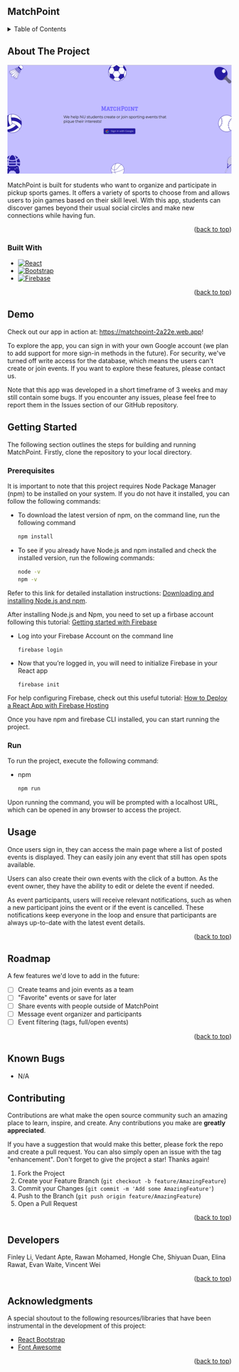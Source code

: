 ## MatchPoint

<!-- TABLE OF CONTENTS -->
<details>
  <summary>Table of Contents</summary>
  <ol>
    <li>
      <a href="#about-the-project">About The Project</a>
      <ul>
        <li><a href="#built-with">Built With</a></li>
      </ul>
    </li>

<li>
<a href="#demo">Demo</a>
</li>
    <li>
      <a href="#getting-started">Getting Started</a>
      <ul>
        <li><a href="#prerequisites">Prerequisites</a></li>
      </ul>
    </li>
    <li><a href="#usage">Usage</a></li>
    <li><a href="#known-bugs">Known Bugs</a></li>
    <li><a href="#contributing">Contributing</a></li>
    <li><a href="#contact">Developers</a></li>
    <li><a href="#acknowledgments">Acknowledgments</a></li>
  </ol>
</details>

<!-- ABOUT THE PROJECT -->

## About The Project

![MatchPoint Landing Page](./src/assets/landing_screenshot.png)

MatchPoint is built for students who want to organize and participate in pickup sports
games. It offers a variety of sports to choose from and allows users to join games based on their skill level. With this
app, students can discover games beyond their usual social circles and make new connections while having fun.

<p align="right">(<a href="#matchpoint">back to top</a>)</p>

### Built With

- [![React][react.js]][react-url]
- [![Bootstrap][bootstrap.com]][reactbootstrap-url]
- [![Firebase][firebase.js]][Firebase-url]

<p align="right">(<a href="#matchpoint">back to top</a>)</p>

<!-- GETTING STARTED -->

## Demo

Check out our app in action at:  https://matchpoint-2a22e.web.app!

To explore the app, you can sign in with your own Google account (we plan to add support for more sign-in methods in the
future). For security, we've turned off write access for the database, which means the users can't create or join
events. If you want
to explore these features, please contact us.

Note that this app was developed in a short timeframe of 3 weeks and may still contain some bugs. If you encounter any
issues, please feel free to report them in the Issues section of our GitHub repository.

## Getting Started

The following section outlines the steps for building and running MatchPoint. Firstly, clone the repository to your
local
directory.

### Prerequisites

It is important to note that this project requires Node Package Manager (npm) to be installed on your system. If you do
not have it installed, you can follow the following commands:

- To download the latest version of npm, on the command line, run the following command
  ```sh
  npm install
  ```

- To see if you already have Node.js and npm installed and check the installed version, run the following commands:
  ```sh
  node -v
  npm -v
  ```

Refer to this link for detailed installation
instructions: <a href="https://docs.npmjs.com/downloading-and-installing-node-js-and-npm">Downloading and installing
Node.js and npm</a>.

After installing Node.js and Npm, you need to set up a firbase account following this
tutorial: <a href="https://cloud.google.com/firestore/docs/client/get-firebase">Getting started with Firebase</a>

* Log into your Firebase Account on the command line
  ```
  firebase login
  ```

* Now that you’re logged in, you will need to initialize Firebase in your React app
  ```
  firebase init
  ```

For help configuring Firebase, check out this useful
tutorial: <a href="[https://cloud.google.com/firestore/docs/client/get-firebase](https://medium.com/swlh/how-to-deploy-a-react-app-with-firebase-hosting-98063c5bf425)">
How to Deploy a React App with Firebase Hosting
</a>

Once you have npm and firebase CLI installed, you can start running the project.

### Run

To run the project, execute the following command:

- npm
  ```sh
  npm run
  ```

Upon running the command, you will be prompted with a localhost URL, which can be opened in any browser to access the
project.

<!-- USAGE EXAMPLES -->

## Usage

Once users sign in, they can access the main page where a list of posted events is displayed. They can easily join any
event that still has open spots available.

Users can also create their own events with the click of a button. As the event owner, they have the ability to edit or
delete the event if needed.

As event participants, users will receive relevant notifications, such as when a new participant joins the event or if
the event is cancelled. These notifications keep everyone in the loop and ensure that participants are always up-to-date
with the latest event details.

<p align="right">(<a href="#matchpoint">back to top</a>)</p>

<!-- ROADMAP -->

## Roadmap

A few features we'd love to add in the future:

- [ ] Create teams and join events as a team
- [ ] "Favorite" events or save for later
- [ ] Share events with people outside of MatchPoint
- [ ] Message event organizer and participants
- [ ] Event filtering (tags, full/open events)

<p align="right">(<a href="#matchpoint">back to top</a>)</p>

## Known Bugs

- N/A

<!-- CONTRIBUTING -->

## Contributing

Contributions are what make the open source community such an amazing place to learn, inspire, and create. Any
contributions you make are **greatly appreciated**.

If you have a suggestion that would make this better, please fork the repo and create a pull request. You can also
simply open an issue with the tag "enhancement".
Don't forget to give the project a star! Thanks again!

1. Fork the Project
2. Create your Feature Branch (`git checkout -b feature/AmazingFeature`)
3. Commit your Changes (`git commit -m 'Add some AmazingFeature'`)
4. Push to the Branch (`git push origin feature/AmazingFeature`)
5. Open a Pull Request

<p align="right">(<a href="#matchpoint">back to top</a>)</p>


<!-- CONTACT -->

## Developers

Finley Li, Vedant Apte, Rawan Mohamed, Hongle Che, Shiyuan Duan, Elina Rawat, Evan Waite, Vincent Wei


<p align="right">(<a href="#matchpoint">back to top</a>)</p>

<!-- ACKNOWLEDGMENTS -->

## Acknowledgments

A special shoutout to the following resources/libraries that have been instrumental in the development of this project:

- [React Bootstrap](https://react-bootstrap.github.io/)
- [Font Awesome](https://fontawesome.com)

<p align="right">(<a href="#matchpoint">back to top</a>)</p>

<!-- MARKDOWN LINKS & IMAGES -->
<!-- https://www.markdownguide.org/basic-syntax/#reference-style-links -->

[contributors-shield]: https://img.shields.io/github/contributors/othneildrew/Best-README-Template.svg?style=for-the-badge

[contributors-url]: https://github.com/othneildrew/Best-README-Template/graphs/contributors

[forks-shield]: https://img.shields.io/github/forks/othneildrew/Best-README-Template.svg?style=for-the-badge

[forks-url]: https://github.com/othneildrew/Best-README-Template/network/members

[stars-shield]: https://img.shields.io/github/stars/othneildrew/Best-README-Template.svg?style=for-the-badge

[stars-url]: https://github.com/othneildrew/Best-README-Template/stargazers

[issues-shield]: https://img.shields.io/github/issues/othneildrew/Best-README-Template.svg?style=for-the-badge

[issues-url]: https://github.com/othneildrew/Best-README-Template/issues

[license-shield]: https://img.shields.io/github/license/othneildrew/Best-README-Template.svg?style=for-the-badge

[license-url]: https://github.com/othneildrew/Best-README-Template/blob/master/LICENSE.txt

[linkedin-shield]: https://img.shields.io/badge/-LinkedIn-black.svg?style=for-the-badge&logo=linkedin&colorB=555

[linkedin-url]: https://linkedin.com/in/othneildrew

[product-screenshot]: images/screenshot.png

[next.js]: https://img.shields.io/badge/next.js-000000?style=for-the-badge&logo=nextdotjs&logoColor=white

[next-url]: https://nextjs.org/

[react.js]: https://img.shields.io/badge/React-20232A?style=for-the-badge&logo=react&logoColor=61DAFB

[react-url]: https://reactjs.org/

[mantine-url]: https://mantine.dev/

[mantine.js]: https://img.shields.io/badge/-Mantine-blue

[vue.js]: https://img.shields.io/badge/Vue.js-35495E?style=for-the-badge&logo=vuedotjs&logoColor=4FC08D

[vue-url]: https://vuejs.org/

[angular.io]: https://img.shields.io/badge/Angular-DD0031?style=for-the-badge&logo=angular&logoColor=white

[angular-url]: https://angular.io/

[svelte.dev]: https://img.shields.io/badge/Svelte-4A4A55?style=for-the-badge&logo=svelte&logoColor=FF3E00

[svelte-url]: https://svelte.dev/

[laravel.com]: https://img.shields.io/badge/Laravel-FF2D20?style=for-the-badge&logo=laravel&logoColor=white

[laravel-url]: https://laravel.com

[bootstrap.com]: https://img.shields.io/badge/Bootstrap-563D7C?style=for-the-badge&logo=bootstrap&logoColor=white

[bootstrap-url]: https://getbootstrap.com

[jquery.com]: https://img.shields.io/badge/jQuery-0769AD?style=for-the-badge&logo=jquery&logoColor=white

[jquery-url]: https://jquery.com

[firebase.js]: https://img.shields.io/badge/-Firebase-red

[firebase-url]: https://firebase.google.com/?gclid=Cj0KCQjwk7ugBhDIARIsAGuvgPaXztBG1WOHMVisbV3i18VWTbtCzTxjGAoxienTAk6auK9SXV35mzgaAsCdEALw_wcB&gclsrc=aw.ds

[reactbootstrap.com]:https://www.google.com/url?sa=i&url=https%3A%2F%2Fwww.cleanpng.com%2Fpng-bootstrap-react-software-framework-javascript-fron-2706377%2F&psig=AOvVaw1aTVKJL-LDOwhVUL8Bt8RX&ust=1679547773500000&source=images&cd=vfe&ved=0CA8QjRxqFwoTCNig2YLh7v0CFQAAAAAdAAAAABAI

[reactbootstrap-url]:https://react-bootstrap.github.io/
